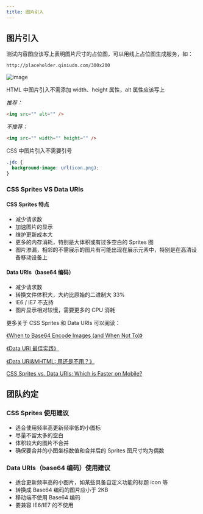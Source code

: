 ```yaml
---
title: 图片引入
---
```


## 图片引入

测试内容图应该写上表明图片尺寸的占位图，可以用线上占位图生成服务，如：

```html
http://placeholder.qiniudn.com/300x200
```

![image](http://placeholder.qiniudn.com/300x200)

HTML 中图片引入不需添加 width、height 属性，alt 属性应该写上

_推荐：_

```html
<img src="" alt="" />
```

_不推荐：_

```html
<img src="" width="" height="" />
```

CSS 中图片引入不需要引号

```css
.jdc {
  background-image: url(icon.png);
}
```

### CSS Sprites VS Data URIs

#### CSS Sprites 特点

- 减少请求数
- 加速图片的显示
- 维护更新成本大
- 更多的内存消耗，特别是大体积或有过多空白的 Sprites 图
- 图片渗漏，相邻的不需展示的图片有可能出现在展示元素中，特别是在高清设备移动设备上

#### Data URIs（base64 编码）

- 减少请求数
- 转换文件体积大，大约比原始的二进制大 33%
- IE6 / IE7 不支持
- 图片显示相对较慢，需要更多的 CPU 消耗

更多关于 CSS Sprites 和 Data URIs 可以阅读：

[《When to Base64 Encode Images (and When Not To)》](http://davidbcalhoun.com/2011/when-to-base64-encode-images-and-when-not-to/)

[《Data URI 最佳实践》](http://madscript.com/html5/datauri-best-practice/)

[《Data URI&MHTML: 用还是不用？》](http://www.99css.com/492/)

[CSS Sprites vs. Data URIs: Which is Faster on Mobile?](http://www.mobify.com/blog/css-sprites-vs-data-uris-which-is-faster-on-mobile/)

## 团队约定

### CSS Sprites 使用建议

- 适合使用频率高更新频率低的小图标
- 尽量不留太多的空白
- 体积较大的图片不合并
- 确保要合并的小图坐标数值和合并后的 Sprites 图尺寸均为偶数

### Data URIs（base64 编码）使用建议

- 适合更新频率高的小图片，如某些具备自定义功能的标题 icon 等
- 转换成 Base64 编码的图片应小于 2KB
- 移动端不使用 Base64 编码
- 要兼容 IE6/IE7 的不使用
